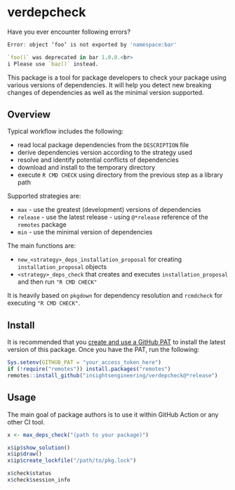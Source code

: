 # verdepcheck

Have you ever encounter following errors?

```r
Error: object ‘foo’ is not exported by 'namespace:bar'
```

```r
`foo()` was deprecated in bar 1.0.0.<br>
i Please use `baz()` instead.
```

This package is a tool for package developers to check your package using various versions of dependencies. It will help you detect new breaking changes of dependencies as well as the minimal version supported.

## Overview

Typical workflow includes the following:

* read local package dependencies from the `DESCRIPTION` file
* derive dependencies version according to the strategy used
* resolve and identify potential conflicts of dependencies
* download and install to the temporary directory
* execute `R CMD CHECK` using directory from the previous step as a library path

Supported strategies are:

* `max` - use the greatest (development) versions of dependencies
* `release` - use the latest release - using `@*release` reference of the `remotes` package
* `min` - use the minimal version of dependencies

The main functions are:

* `new_<strategy>_deps_installation_proposal` for creating `installation_proposal` objects
* `<strategy>_deps_check` that creates and executes `installation_proposal` and then run `"R CMD CHECK"`

It is heavily based on `pkgdown` for dependency resolution and `rcmdcheck` for executing `"R CMD CHECK"`.

## Install

It is recommended that you [create and use a GitHub PAT](https://docs.github.com/en/github/authenticating-to-github/keeping-your-account-and-data-secure/creating-a-personal-access-token) to install the latest version of this package. Once you have the PAT, run the following:

```r
Sys.setenv(GITHUB_PAT = "your_access_token_here")
if (!require("remotes")) install.packages("remotes")
remotes::install_github("insightsengineering/verdepcheck@*release")
```

## Usage

The main goal of package authors is to use it within GitHub Action or any other CI tool.

```r
x <- max_deps_check("(path to your package)")

x$ip$show_solution()
x$ip$draw()
x$ip$create_lockfile("/path/to/pkg.lock")

x$check$status
x$check$session_info
```
